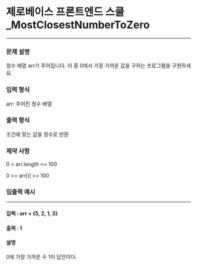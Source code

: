# 제로베이스 프론트엔드 스쿨_MostClosestNumberToZero

---

### 문제 설명
정수 배열 arr가 주어집니다. 이 중 0에서 가장 가까운 값을 구하는 프로그램을 구현하세요.

### 입력 형식
arr: 주어진 정수 배열

### 출력 형식
조건에 맞는 값을 정수로 반환

### 제약 사항
0 < arr.length <= 100

0 <= arr[i] <= 100

### 입출력 예시

---

#### 입력 : arr = {5, 2, 1, 3}
#### 출력 : 1
#### 설명
0에 가장 가까운 수 1이 답안이다.